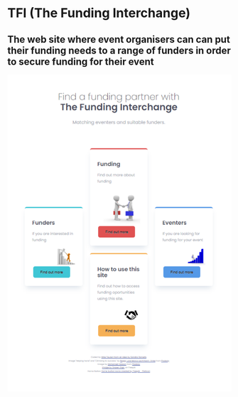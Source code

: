 # TFI (The Funding Interchange)

## The web site where event organisers can can put their funding needs to a range of funders in order to secure funding for their event

![Text here](Markdown/Opening%20template.png)
